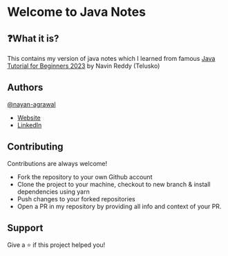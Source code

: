 
# Welcome to Java Notes


## ❓What it is?

This contains my version of java notes which I learned from famous [Java Tutorial for Beginners 2023](https://www.youtube.com/playlist?list=PLsyeobzWxl7pe_IiTfNyr55kwJPWbgxB5) by Navin Reddy (Telusko)    

## Authors

[@nayan-agrawal](https://github.com/nayan-agrawal)
- [Website](https://nayanagrawal.com/)
- [LinkedIn](https://www.linkedin.com/in/agrawalnayan/)

## Contributing

Contributions are always welcome!

 - Fork the repository to your own Github account
 - Clone the project to your machine, checkout to new branch  & install dependencies using yarn
 - Push changes to your forked repositories
 - Open a PR in my repository by providing all info and context of your PR.



## Support

Give a ⭐️ if this project helped you!

